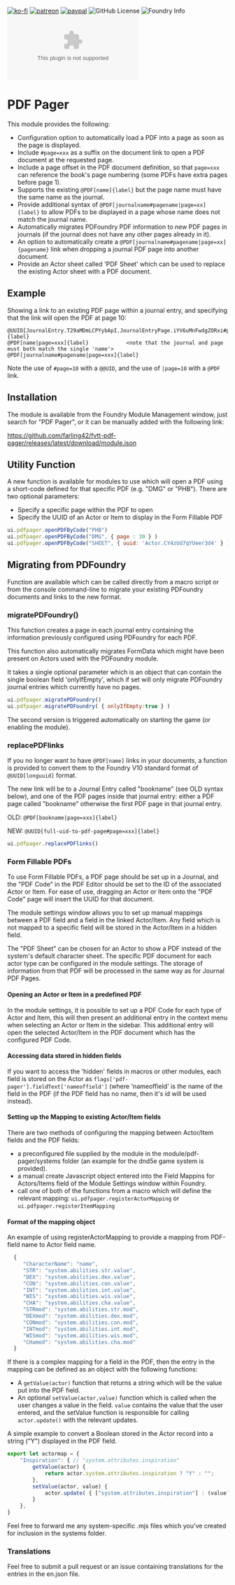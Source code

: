 [![ko-fi](https://img.shields.io/badge/Ko--Fi-farling-success)](https://ko-fi.com/farling)
[![patreon](https://img.shields.io/badge/Patreon-amusingtime-success)](https://patreon.com/amusingtime)
[![paypal](https://img.shields.io/badge/Paypal-farling-success)](https://paypal.me/farling)
![GitHub License](https://img.shields.io/github/license/farling42/fvtt-pdf-pager)
![Foundry Info](https://img.shields.io/badge/Foundry-v10-informational)
![Latest Release Download Count](https://img.shields.io/github/downloads/farling42/fvtt-pdf-pager/latest/module.zip)

# PDF Pager

This module provides the following:

- Configuration option to automatically load a PDF into a page as soon as the page is displayed.
- Include `#page=xxx` as a suffix on the document link to open a PDF document at the requested page.
- Include a page offset in the PDF document definition, so that `page=xxx` can reference the book's page numbering (some PDFs have extra pages before page 1).
- Supports the existing `@PDF[name]{label}`   but the page name must have the same name as the journal.
- Provide additional syntax of `@PDF[journalname#pagename|page=xx]{label}` to allow PDFs to be displayed in a page whose name does not match the journal name.
- Automatically migrates PDFoundry PDF information to new PDF pages in journals (if the journal does not have any other pages already in it).
- An option to automatically create a `@PDF[journalname#pagename|page=xx]{pagename}` link when dropping a journal PDF page into another document.
- Provide an Actor sheet called 'PDF Sheet' which can be used to replace the existing Actor sheet with a PDF document.

## Example

Showing a link to an existing PDF page within a journal entry, and specifying that the link will open the PDF at page 10:

```text
@UUID[JournalEntry.T29aMDmLCPYybApI.JournalEntryPage.iYV6uMnFwdgZORxi#page=10]{label}
@PDF[name|page=xxx]{label}            <note that the journal and page must both match the single 'name'>
@PDF[journalname#pagename|page=xxx]{label}
```

Note the use of `#page=10` with a `@@UID`, and the use of `|page=10` with a `@PDF` link.

## Installation

The module is available from the Foundry Module Management window, just search for "PDF Pager", or it can be manually added with the following link:

https://github.com/farling42/fvtt-pdf-pager/releases/latest/download/module.json

## Utility Function

A new function is available for modules to use which will open a PDF using a short-code defined for that specific PDF (e.g. "DMG" or "PHB"). There are two optional parameters:

- Specify a specific page within the PDF to open
- Specify the UUID of an Actor or Item to display in the Form Fillable PDF

```js
ui.pdfpager.openPDFByCode("PHB")
ui.pdfpager.openPDFByCode("DMG", { page : 30 } )
ui.pdfpager.openPDFByCode("SHEET", { uuid: 'Actor.CY4zUd7qYUeer3d4' } )
```

## Migrating from PDFoundry

Function are available which can be called directly from a macro script or from the console command-line to migrate your existing PDFoundry documents and links to the new format.

### migratePDFoundry()

This function creates a page in each journal entry containing the information previously configured using PDFoundry for each PDF.

This function also automatically migrates FormData which might have been present on Actors used with the PDFoundry module.

It takes a single optional parameter which is an object that can contain the single boolean field 'onlyIfEmpty', which if set will only migrate PDFoundry journal entries which currently have no pages.

```js
ui.pdfpager.migratePDFoundry()
ui.pdfpager.migratePDFoundry( { onlyIfEmpty:true } )
```

The second version is triggered automatically on starting the game (or enabling the module).

### replacePDFlinks

If you no longer want to have `@PDF[name]` links in your documents, a function is provided to convert them to the Foundry V10 standard format of `@UUID[longuuid]` format.

The new link will be to a Journal Entry called "bookname" (see OLD syntax below), and one of the PDF pages inside that journal entry: either a PDF page called "bookname" otherwise the first PDF page in that journal entry.

OLD: `@PDF[bookname|page=xxx]{label}`

NEW: `@UUID[full-uid-to-pdf-page#page=xxx]{label}`

```js
ui.pdfpager.replacePDFlinks()
```

### Form Fillable PDFs

To use Form Fillable PDFs, a PDF page should be set up in a Journal, and the "PDF Code" in the PDF Editor should be set to the ID of the associated Actor or Item. For ease of use, dragging an Actor or Item onto the "PDF Code" page will insert the UUID for that document.

The module settings window allows you to set up manual mappings between a PDF field and a field in the linked Actor/Item. Any field which is not mapped to a specific field will be stored in the Actor/Item in a hidden field.

The "PDF Sheet" can be chosen for an Actor to show a PDF instead of the system's default character sheet. The specific PDF document for each actor type can be configured in the module settings. The storage of information from that PDF will be processed in the same way as for Journal PDF Pages.

#### Opening an Actor or Item in a predefined PDF

In the module settings, it is possible to set up a PDF Code for each type of Actor and Item, this will then present an additional entry in the context menu when selecting an Actor or Item in the sidebar. This additional entry will open the selected Actor/Item in the PDF document which has the configured PDF Code.

#### Accessing data stored in hidden fields

If you want to access the 'hidden' fields in macros or other modules, each field is stored on the Actor as `flags['pdf-pager'].fieldText['nameoffield']`  (where 'nameoffield' is the name of the field in the PDF (if the PDF field has no name, then it's id will be used instead).

#### Setting up the Mapping to existing Actor/Item fields

There are two methods of configuring the mapping between Actor/Item fields and the PDF fields:

- a preconfigured file supplied by the module in the module/pdf-pager/systems folder (an example for the dnd5e game system is provided).
- a manual create Javascript object entered into the Field Mappins for Actors/Items field of the Module Settings window within Foundry.
- call one of both of the functions from a macro which will define the relevant mapping: `ui.pdfpager.registerActorMapping` or `ui.pdfpager.registerItemMapping`

#### Format of the mapping object

An example of using registerActorMapping to provide a mapping from PDF-field name to Actor field name.

```js
  {
     "CharacterName": "name",
     "STR": "system.abilities.str.value",
     "DEX": "system.abilities.dex.value",
     "CON": "system.abilities.con.value",
     "INT": "system.abilities.int.value",
     "WIS": "system.abilities.wis.value",
     "CHA": "system.abilities.cha.value",
     "STRmod": "system.abilities.str.mod",
     "DEXmod": "system.abilities.dex.mod",
     "CONmod": "system.abilities.con.mod",
     "INTmod": "system.abilities.int.mod",
     "WISmod": "system.abilities.wis.mod",
     "CHamod": "system.abilities.cha.mod"
  }
```

If there is a complex mapping for a field in the PDF, then the entry in the mapping can be defined as an object with the following functions:

- A `getValue(actor)` function that returns a string which will be the value put into the PDF field.
- An optional `setValue(actor,value)` function which is called when the user changes a value in the field. `value` contains the value that the user entered, and the setValue function is responsible for calling `actor.update()` with the relevant updates.

A simple example to convert a Boolean stored in the Actor record into a string ("Y") displayed in the PDF field.

```js
export let actormap = {
    "Inspiration": { // "system.attributes.inspiration"
        getValue(actor) {
            return actor.system.attributes.inspiration ? "Y" : "";
        },
        setValue(actor, value) {
            actor.update( { ["system.attributes.inspiration"] : (value?.length > 0) })
        }
    },
}
```

Feel free to forward me any system-specific .mjs files which you've created for inclusion in the systems folder.

### Translations

Feel free to submit a pull request or an issue containing translations for the entries in the en.json file.
